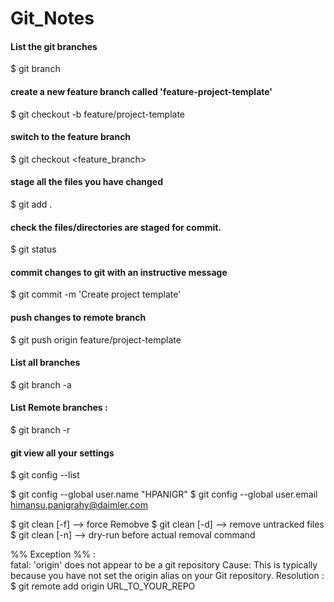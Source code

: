 # Git_Notes

#### List the git branches
$ git branch

#### create a new feature branch called 'feature-project-template'
$ git checkout -b feature/project-template

#### switch to the feature branch
$ git checkout  <feature_branch>

#### stage all the files you have changed
$ git add .

#### check the files/directories are staged for commit.
$ git status

#### commit changes to git with an instructive message
$ git commit -m 'Create project template'

#### push changes to remote branch
$ git push origin feature/project-template

#### List all branches
$ git branch -a

#### List Remote branches :
$ git branch -r

#### git view all your settings
$ git config --list

$ git config --global user.name "HPANIGR"
$ git config --global user.email himansu.panigrahy@daimler.com

$ git clean [-f]  --> force Remobve 
$ git clean [-d]  --> remove untracked files
$ git clean [-n]  --> dry-run before actual removal command


%% Exception %% :  
	fatal: 'origin' does not appear to be a git repository
	Cause: This is typically because you have not set the origin alias on your Git repository.
	Resolution : 
		$ git remote add origin URL_TO_YOUR_REPO
